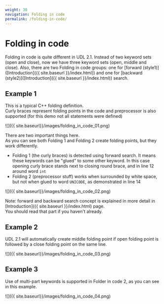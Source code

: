 ```yaml
---
weight: 30
navigation: Folding in code
permalink: /folding-in-code/
---
```


# Folding in code

Folding in code is quite different in UDL 2.1. Instead of two keyword sets (open and close), now we have three keyword sets (open, middle and close). Also, there are two Folding in code  groups: one for [forward (style1)]([Introduction]({{ site.baseurl }}/index.html)) and one for [backward (style2)]([Introduction]({{ site.baseurl }}/index.html)) search.

## Example 1

This is a typical C++ folding definition.<br>
Curly braces represent folding points in the code and preprocessor is also supported (for this demo not all statements were defined)

![]({{ site.baseurl}}/images/folding_in_code_01.png)

There are two important things here.<br>
As you can see both Folding 1 and Folding 2 create folding points, but they work differently.

- Folding 1 (the curly braces) is detected using forward search. It means these keywords can be "glued" to some other keyword. In this case opening curly brace stands next to closing round brace, and in line 12 around word `int`
- Folding 2 (preprocessor stuff) works when surrounded by white space, but not when glued to word `UNICODE`, as demonstrated in line 14

![]({{ site.baseurl}}/images/folding_in_code_02.png)

Note: forward and backward search concept is explained in more detail in [Introduction]({{ site.baseurl }}/index.html) page.<br>
You should read that part if you haven't already.

## Example 2

UDL 2.1 will automatically create middle folding point if open folding point is followed by a close folding point on the same line.

![]({{ site.baseurl}}/images/folding_in_code_03.png)

## Example 3

Use of multi-part keywords is supported in Folder in code 2, as you can see in this example.

![]({{ site.baseurl}}/images/folding_in_code_04.png)
